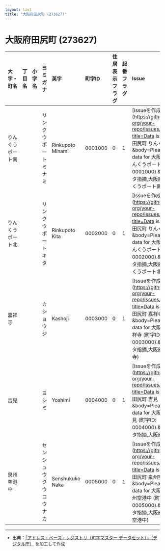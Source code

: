 ```yaml
---
layout: list
title: "大阪府田尻町 (273627)"
---
```


# 大阪府田尻町 (273627)

| 大字・町名 | 丁目名 | 小字名 | ヨミガナ | 英字 | 町字ID | 住居表示フラグ | 起番フラグ | Issue |
|:---|:---|:---|:---|:---|:---|:---|:---|:---|
| りんくうポート南 |  |  | リンクウポートミナミ   | Rinkupoto Minami | 0001000 | 0 | 1 | [Issueを作成](https://github.com/your-org/your-repo/issues/new?title=Data issue in 大阪府田尻町 りんくうポート南  &body=Please check the data for 大阪府田尻町 りんくうポート南   (町字ID: 0001000).&labels=データ指摘,大阪府田尻町りんくうポート南) |
| りんくうポート北 |  |  | リンクウポートキタ   | Rinkupoto Kita | 0002000 | 0 | 1 | [Issueを作成](https://github.com/your-org/your-repo/issues/new?title=Data issue in 大阪府田尻町 りんくうポート北  &body=Please check the data for 大阪府田尻町 りんくうポート北   (町字ID: 0002000).&labels=データ指摘,大阪府田尻町りんくうポート北) |
| 嘉祥寺 |  |  | カショウジ   | Kashoji | 0003000 | 0 | 1 | [Issueを作成](https://github.com/your-org/your-repo/issues/new?title=Data issue in 大阪府田尻町 嘉祥寺  &body=Please check the data for 大阪府田尻町 嘉祥寺   (町字ID: 0003000).&labels=データ指摘,大阪府田尻町嘉祥寺) |
| 吉見 |  |  | ヨシミ   | Yoshimi | 0004000 | 0 | 1 | [Issueを作成](https://github.com/your-org/your-repo/issues/new?title=Data issue in 大阪府田尻町 吉見  &body=Please check the data for 大阪府田尻町 吉見   (町字ID: 0004000).&labels=データ指摘,大阪府田尻町吉見) |
| 泉州空港中 |  |  | センシュウクウコウナカ   | Senshukuko Naka | 0005000 | 0 | 1 | [Issueを作成](https://github.com/your-org/your-repo/issues/new?title=Data issue in 大阪府田尻町 泉州空港中  &body=Please check the data for 大阪府田尻町 泉州空港中   (町字ID: 0005000).&labels=データ指摘,大阪府田尻町泉州空港中) |

---

- 出典：[「アドレス・ベース・レジストリ（町字マスター データセット）』（デジタル庁）](https://www.digital.go.jp/policies/base_registry_address/) を加工して作成
